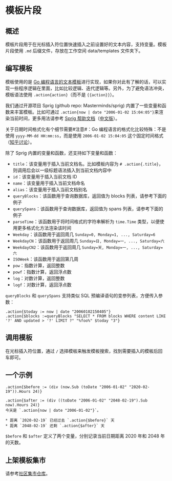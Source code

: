 # 模板片段

## 概述

模板片段用于在光标插入符位置快速插入之前设置好的文本内容，支持变量。模板片段使用 `.md` 后缀文件，存放在工作空间 data/templates 文件夹下。

## 编写模板

模板使用的是 [Go 编程语言的文本模板](https://golang.org/pkg/text/template/)进行实现，如果你对此有了解的话，可以实现一些程序逻辑在里面，比如比较逻辑、迭代逻辑等。另外，为了避免语法冲突，模板语法使用 `.action{action}`（而不是 `{{action}}`）。

我们通过开源项目 Sprig (github repo: Masterminds/sprig) 内置了一些变量和函数来丰富模板。比如可通过 `.action{now | date "2006-01-02 15:04:05"}`​ 来渲染当前时间，更多用法请参考 [Sprig 帮助文档](http://masterminds.github.io/sprig/)（[中文版](https://docs.siyuan-note.club/zh-Hans/reference/template/sprig/)）。

关于日期时间格式化有个细节需要#注意#：Go 编程语言的格式化比较特殊：不是使用 `yyyy-MM-dd HH:mm:ss`，而是使用 `2006-01-02 15:04:05` 这个固定时间格式（[知乎讨论](https://www.zhihu.com/question/366830553)）。

除了 Sprig 内置的变量和函数，还支持如下变量和函数：

* ​`title`​：该变量用于插入当前文档名。比如模板内容为 `# .action{.title}`​，则调用后会以一级标题语法插入到当前文档内容中
* ​`id`​：该变量用于插入当前文档 ID
* ​`name`​：该变量用于插入当前文档命名
* ​`alias`​：该变量用于插入当前文档别名
* ​`queryBlocks`​：该函数用于查询数据库，返回值为 blocks 列表，请参考下面的例子
* ​`querySpans`​：该函数用于查询数据库，返回值为 spans 列表，请参考下面的例子
* ​`parseTime`​：该函数用于将时间格式的字符串解析为 `time.Time`​ 类型，以便使用更多格式化方法渲染该时间
* ​`Weekday`​：该函数用于返回周几 `Sunday=0, Monday=1, ..., Saturday=6`​
* ​`WeekdayCN`​：该函数用于返回周几 `Sunday=日, Monday=一, ..., Saturday=六`​
* ​`WeekdayCN2`​：该函数用于返回周几 `Sunday=天, Monday=一, ..., Saturday=六`​
* ​`ISOWeek`​：该函数用于返回第几周
* ​`pow`​：指数计算，返回整数
* ​`powf`​：指数计算，返回浮点数
* ​`log`​：对数计算，返回整数
* ​`logf`​：对数计算，返回浮点数

`queryBlocks` 和 `querySpans` 支持类似 SQL 预编译语句的变参列表，方便传入参数：

```
.action{$today := now | date "20060102150405"}
.action{$blocks :=queryBlocks "SELECT * FROM blocks WHERE content LIKE '?' AND updated > '?' LIMIT ?" "%foo%" $today "3"}
```

## 调用模板

在光标插入符位置，通过 `/` 选择模板来触发模板搜索，找到需要插入的模板后回车即可。

## 一个示例

```plaintext
.action{$before := (div (now.Sub (toDate "2006-01-02" "2020-02-19")).Hours 24)}

.action{$after := (div ((toDate "2006-01-02" "2048-02-19").Sub now).Hours 24)}
今天是 `.action{now | date "2006-01-02"}`。

* 距离 `2020-02-19` 已经过去 `.action{$before}` 天
* 距离 `2048-02-19` 还剩 `.action{$after}` 天
```

`$before` 和 `$after` 定义了两个变量，分别记录当前日期距离 2020 年和 2048 年的天数。

## 上架模板集市

请参考[社区集市仓库](https://b3log.org/siyuan/community.html)。
